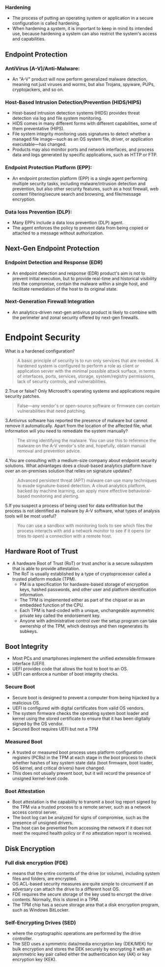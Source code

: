 ### Hardening
 - The process of putting an operating system or application in a secure configuration is called hardening. 
 - When hardening a system, it is important to keep in mind its intended use, because hardening a system can also restrict the system's access and capabilities.

## Endpoint Protection

### AntiVirus (A-V)/Anti-Malware:
 - An "A-V" product will now perform generalized malware detection, meaning not just viruses and worms, but also Trojans, spyware, PUPs, cryptojackers, and so on. 

### Host-Based Intrusion Detection/Prevention (HIDS/HIPS)
 - Host-based intrusion detection systems (HIDS) provides threat detection via log and file system monitoring. 
 - HIDS comes in many different forms with different capabilities, some of them preventative (HIPS).
 - File system integrity monitoring uses signatures to detect whether a managed file image—such as an OS system file, driver, or application executable—has changed. 
 - Products may also monitor ports and network interfaces, and process data and logs generated by specific applications, such as HTTP or FTP.

### Endpoint Protection Platform (EPP):
 - An endpoint protection platform (EPP) is a single agent performing multiple security tasks, including malware/intrusion detection and prevention, but also other security features, such as a host firewall, web content filtering/secure search and browsing, and file/message encryption. 

### Data loss Prevention (DLP):
 - Many EPPs include a data loss prevention (DLP) agent. 
 - The agent enforces the policy to prevent data from being copied or attached to a message without authorization.

## Next-Gen Endpoint Protection

### Endpoint Detection and Response (EDR)
 - An endpoint detection and response (EDR) product's aim is not to prevent initial execution, but to provide real-time and historical visibility into the compromise, contain the malware within a single host, and facilitate remediation of the host to its original state. 

### Next-Generation Firewall Integration
 - An analytics-driven next-gen antivirus product is likely to combine with the perimeter and zonal security offered by next-gen firewalls.

# Endpoint Security
What is a hardened configuration?
 > A basic principle of security is to run only services that are needed. A hardened system is configured to perform a role as client or application server with the minimal possible attack surface, in terms of interfaces, ports, services, storage, system/registry permissions, lack of security controls, and vulnerabilities.

2.True or false? Only Microsoft's operating systems and applications require security patches.
 > False—any vendor's or open-source software or firmware can contain vulnerabilities that need patching.

3.Antivirus software has reported the presence of malware but cannot remove it automatically. Apart from the location of the affected file, what information will you need to remediate the system manually?
 > The string identifying the malware. You can use this to reference the malware on the A-V vendor's site and, hopefully, obtain manual removal and prevention advice.

4.You are consulting with a medium-size company about endpoint security solutions. What advantages does a cloud-based analytics platform have over an on-premises solution that relies on signature updates?
 > Advanced persistent threat (APT) malware can use many techniques to evade signature-based detection. A cloud analytics platform, backed by machine learning, can apply more effective behavioral-based monitoring and alerting.

5.If you suspect a process of being used for data exfiltration but the process is not identified as malware by A-V software, what types of analysis tools will be most useful?
 > You can use a sandbox with monitoring tools to see which files the process interacts with and a network monitor to see if it opens (or tries to open) a connection with a remote host.


## Hardware Root of Trust
 - A hardware Root of Trust (RoT) or trust anchor is a secure subsystem that is able to provide attestation.
 - The RoT is usually established by a type of cryptoprocessor called a trusted platform module (TPM).
   - PM is a specification for hardware-based storage of encryption keys, hashed passwords, and other user and platform identification information. 
   - The TPM is implemented either as part of the chipset or as an embedded function of the CPU.
   - Each TPM is hard-coded with a unique, unchangeable asymmetric private key called the endorsement key.
   - Anyone with administrative control over the setup program can take ownership of the TPM, which destroys and then regenerates its subkeys.

## Boot Integrity
 - Most PCs and smartphones implement the unified extensible firmware interface (UEFI). 
 - UEFI provides code that allows the host to boot to an OS. 
 - UEFI can enforce a number of boot integrity checks.

### Secure Boot
 - Secure boot is designed to prevent a computer from being hijacked by a malicious OS. 
 - UEFI is configured with digital certificates from valid OS vendors. 
 - The system firmware checks the operating system boot loader and kernel using the stored certificate to ensure that it has been digitally signed by the OS vendor.
 - Secured Boot requires UEFI but not a TPM

### Measured Boot
 - A trusted or measured boot process uses platform configuration registers (PCRs) in the TPM at each stage in the boot process to check whether hashes of key system state data (boot firmware, boot loader, OS kernel, and critical drivers) have changed. 
 - This does not usually prevent boot, but it will record the presence of unsigned kernel-level code.

### Boot Attestation
 - Boot attestation is the capability to transmit a boot log report signed by the TPM via a trusted process to a remote server, such as a network access control server. 
 - The boot log can be analyzed for signs of compromise, such as the presence of unsigned drivers. 
 - The host can be prevented from accessing the network if it does not meet the required health policy or if no attestation report is received.

## Disk Encryption

### Full disk encryption (FDE) 
 - means that the entire contents of the drive (or volume), including system files and folders, are encrypted. 
 - OS ACL-based security measures are quite simple to circumvent if an adversary can attach the drive to a different host OS. 
 - FDE requires the secure storage of the key used to encrypt the drive contents. Normally, this is stored in a TPM. 
 - The TPM chip has a secure storage area that a disk encryption program, such as Windows BitLocker.

### Self-Encrypting Drives (SED) 
 - where the cryptographic operations are performed by the drive controller.
 - The SED uses a symmetric data/media encryption key (DEK/MEK) for bulk encryption and stores the DEK securely by encrypting it with an asymmetric key pair called either the authentication key (AK) or key encryption key (KEK). 
